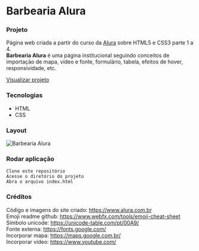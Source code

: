 # Barbearia Alura

### Projeto
Página web criada a partir do curso da [Alura](https://www.alura.com.br/) sobre HTML5 e CSS3 parte 1 a 4.  
**Barbearia Alura** é uma página institucional seguindo conceitos de importação de mapa, vídeo e fonte, formulário, tabela, efeitos de hover, responsividade, etc.

[Visualizar projeto](https://barbearia-alura-sand.vercel.app/)

### Tecnologias
- HTML
- CSS

### Layout
![Barbearia Alura](images/layoutbarbearia.gif)

### Rodar aplicação
```
Clone este repositório
Acesse o diretório do projeto
Abra o arquivo index.html
```

### Créditos
Código e imagens do site criado: https://www.alura.com.br  
Emoji readme github: https://www.webfx.com/tools/emoji-cheat-sheet  
Símbolo unicode: https://unicode-table.com/pt/00A9/  
Fonte externa: https://fonts.google.com/  
Incorporar mapa: https://maps.google.com.br/  
Incorporar vídeo: https://www.youtube.com/  
